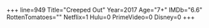 +++
line=949
Title="Creeped Out"
Year=2017
Age="7+"
IMDb="6.6"
RottenTomatoes=""
Netflix=1
Hulu=0
PrimeVideo=0
Disney=0
+++

